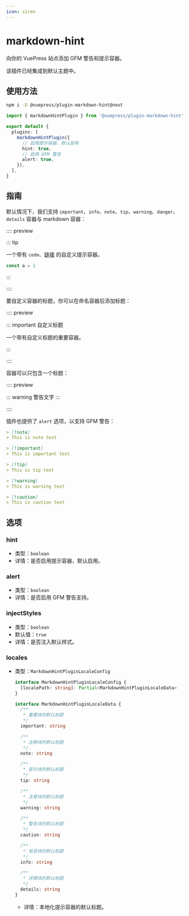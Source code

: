 ```yaml
---
icon: siren
---
```


# markdown-hint

<NpmBadge package="@vuepress/plugin-markdown-hint" />

向你的 VuePress 站点添加 GFM 警告和提示容器。

该插件已经集成到默认主题中。

## 使用方法

```bash
npm i -D @vuepress/plugin-markdown-hint@next
```

```ts title=".vuepress/config.ts"
import { markdownHintPlugin } from '@vuepress/plugin-markdown-hint'

export default {
  plugins: [
    markdownHintPlugin({
      // 启用提示容器，默认启用
      hint: true,
      // 启用 GFM 警告
      alert: true,
    }),
  ],
}
```

## 指南

默认情况下，我们支持 `important`、`info`、`note`、`tip`、`warning`、`danger`、`details` 容器与 markdown 容器：

:::: preview

::: tip

一个带有 `code`、[链接](#demo) 的自定义提示容器。

```js
const a = 1
```

:::

::::

要自定义容器的标题，你可以在命名容器后添加标题：

:::: preview

::: important 自定义标题

一个带有自定义标题的重要容器。

:::

::::

容器可以只包含一个标题：

:::: preview

::: warning 警告文字
:::

::::

插件也提供了 `alert` 选项，以支持 GFM 警告：

```md
> [!note]
> This is note text

> [!important]
> This is important text

> [!tip]
> This is tip text

> [!warning]
> This is warning text

> [!caution]
> This is caution text
```

## 选项

### hint

- 类型：`boolean`
- 详情：是否启用提示容器，默认启用。

### alert

- 类型：`boolean`
- 详情：是否启用 GFM 警告支持。

### injectStyles

- 类型：`boolean`
- 默认值：`true`
- 详情：是否注入默认样式。

### locales

- 类型：`MarkdownHintPluginLocaleConfig`

  ```ts
  interface MarkdownHintPluginLocaleConfig {
    [localePath: string]: Partial<MarkdownHintPluginLocaleData>
  }

  interface MarkdownHintPluginLocaleData {
    /**
     * 重要块的默认标题
     */
    important: string

    /**
     * 注释块的默认标题
     */
    note: string

    /**
     * 提示块的默认标题
     */
    tip: string

    /**
     * 注意块的默认标题
     */
    warning: string

    /**
     * 警告块的默认标题
     */
    caution: string

    /**
     * 信息块的默认标题
     */
    info: string

    /**
     * 详情块的默认标题
     */
    details: string
  }
  ```

  - 详情：本地化提示容器的默认标题。
